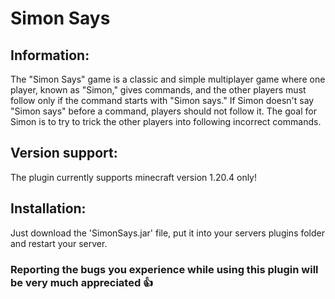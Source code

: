 # Simon Says

## Information:
The "Simon Says" game is a classic and simple multiplayer game where one player, known as "Simon," gives commands, and the other players must follow only if the command starts with "Simon says." If Simon doesn't say "Simon says" before a command, players should not follow it. The goal for Simon is to try to trick the other players into following incorrect commands.

## Version support:
The plugin currently supports minecraft version 1.20.4 only!

## Installation:
Just download the 'SimonSays.jar' file, put it into your servers plugins folder and restart your server.

### Reporting the bugs you experience while using this plugin will be very much appreciated 👍